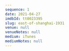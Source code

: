 ```yaml
---
sequence: 1
date: 2021-04-27
imdbId: tt0023395
slug: east-of-shanghai-1931
venue: null
venueNotes: null
medium: iTunes
mediumNotes: null
---
```


